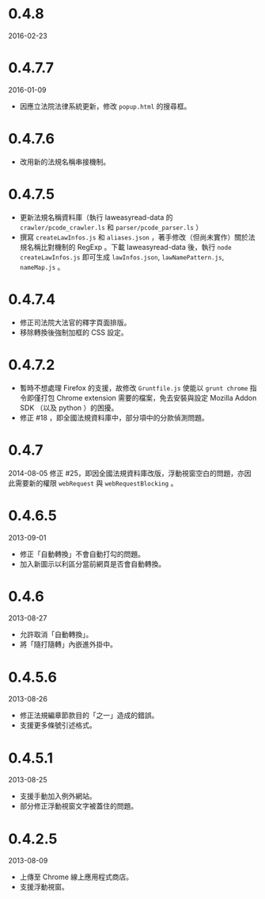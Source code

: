 # 0.4.8
2016-02-23

# 0.4.7.7
2016-01-09
* 因應立法院法律系統更新，修改 `popup.html` 的搜尋框。

# 0.4.7.6
* 改用新的法規名稱串接機制。

# 0.4.7.5
* 更新法規名稱資料庫（執行 laweasyread-data 的 `crawler/pcode_crawler.ls` 和 `parser/pcode_parser.ls` ）
* 撰寫 `createLawInfos.js` 和 `aliases.json` ，著手修改（但尚未實作）關於法規名稱比對機制的 RegExp 。下載 laweasyread-data 後，執行 `node createLawInfos.js` 即可生成 `lawInfos.json`, `lawNamePattern.js`, `nameMap.js` 。

# 0.4.7.4
* 修正司法院大法官的釋字頁面排版。
* 移除轉換後強制加框的 CSS 設定。

# 0.4.7.2
* 暫時不想處理 Firefox 的支援，故修改 `Gruntfile.js` 使能以 `grunt chrome` 指令即僅打包 Chrome extension 需要的檔案，免去安裝與設定 Mozilla Addon SDK （以及 python ）的困擾。
* 修正 #18 ，即全國法規資料庫中，部分項中的分款偵測問題。

# 0.4.7
2014-08-05
修正 #25，即因全國法規資料庫改版，浮動視窗空白的問題，亦因此需要新的權限 `webRequest` 與 `webRequestBlocking` 。

# 0.4.6.5
2013-09-01
* 修正「自動轉換」不會自動打勾的問題。
* 加入新圖示以利區分當前網頁是否會自動轉換。

# 0.4.6
2013-08-27
* 允許取消「自動轉換」。
* 將「隨打隨轉」內嵌進外掛中。

# 0.4.5.6
2013-08-26
* 修正法規編章節款目的「之一」造成的錯誤。
* 支援更多條號引述格式。

# 0.4.5.1
2013-08-25
* 支援手動加入例外網站。
* 部分修正浮動視窗文字被蓋住的問題。

# 0.4.2.5
2013-08-09
* 上傳至 Chrome 線上應用程式商店。
* 支援浮動視窗。
